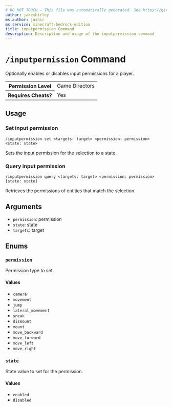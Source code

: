 ```yaml
---
# DO NOT TOUCH — This file was automatically generated. See https://github.com/mojang/minecraftapidocsgenerator to modify descriptions, examples, etc.
author: jakeshirley
ms.author: jashir
ms.service: minecraft-bedrock-edition
title: inputpermission Command
description: Description and usage of the inputpermission command
---
```

# `/inputpermission` Command
Optionally enables or disables input permissions for a player.

<table>
  <tr>
    <th>Permission Level</th>
    <td>Game Directors</td>
  </tr>
  <tr>
    <th>Requires Cheats?</th>
    <td>Yes</td>
  </tr>
</table>

## Usage
### Set input permission
`/inputpermission set <targets: target> <permission: permission> <state: state>`

Sets the input permission for the selection to a state.

### Query input permission
`/inputpermission query <targets: target> <permission: permission> [state: state]`

Retrieves the permissions of entities that match the selection.

## Arguments
- `permission`: permission
- `state`: state
- `targets`: target

## Enums
### `permission`
Permission type to set.

#### Values
- `camera`
- `movement`
- `jump`
- `lateral_movement`
- `sneak`
- `dismount`
- `mount`
- `move_backward`
- `move_forward`
- `move_left`
- `move_right`

### `state`
State value to set for the permission.

#### Values
- `enabled`
- `disabled`
